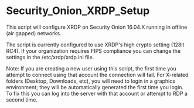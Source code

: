 # Security_Onion_XRDP_Setup

This script will configure XRDP on Security Onion 16.04.X running in offline (air gapped) networks.  

The script is currently configured to use XRDP's high crypto setting (128it RC4).  If your organization requires FIPS compliance you can change the settings in the /etc/xrdp/xrdp.ini file.

Note:  If you are creating a new user using this script, the first time you attempt to connect using that account the connection will fail. For X-related folders (Desktop, Downloads, etc), you will need to login in a graphics environment; they will be automatically generated the first time you login.  To fix this you can log into the server with that account or attempt to RDP a second time.


